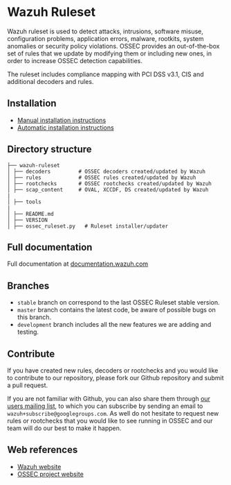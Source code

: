 # Wazuh Ruleset

Wazuh ruleset is used to detect attacks, intrusions, software misuse, configuration problems, application errors, malware, rootkits, system anomalies or security policy violations. OSSEC provides an out-of-the-box set of rules that we update by modifying them or including new ones, in order to increase OSSEC detection capabilities.

The ruleset includes compliance mapping with PCI DSS v3.1, CIS and additional decoders and rules.

## Installation

* [Manual installation instructions](http://documentation.wazuh.com/en/latest/ossec_ruleset.html#manual-installation)
* [Automatic installation instructions](http://documentation.wazuh.com/en/latest/ossec_ruleset.html#automatic-installation)

## Directory structure

    ├── wazuh-ruleset             
    │ ├── decoders         # OSSEC decoders created/updated by Wazuh
    │ ├── rules            # OSSEC rules created/updated by Wazuh
    │ ├── rootchecks       # OSSEC rootchecks created/updated by Wazuh
    │ ├── scap_content     # OVAL, XCCDF, DS created/updated by Wazuh
    |
    │ ├── tools
    |
    │ ├── README.md
    │ ├── VERSION
    │ ├── ossec_ruleset.py   # Ruleset installer/updater

## Full documentation

Full documentation at [documentation.wazuh.com](http://documentation.wazuh.com/en/latest/ossec_ruleset.html)

## Branches

* `stable` branch on correspond to the last OSSEC Ruleset stable version.
* `master` branch contains the latest code, be aware of possible bugs on this branch.
* `development` branch includes all the new features we are adding and testing.


## Contribute

If you have created new rules, decoders or rootchecks and you would like to contribute to our repository, please fork our Github repository and submit a pull request.

If you are not familiar with Github, you can also share them through [our users mailing list](https://groups.google.com/d/forum/wazuh), to which you can subscribe by sending an email to `wazuh+subscribe@googlegroups.com`. As well do not hesitate to request new rules or rootchecks that you would like to see running in OSSEC and our team will do our best to make it happen.

## Web references

* [Wazuh website](http://wazuh.com)
* [OSSEC project website](http://ossec.github.io)

